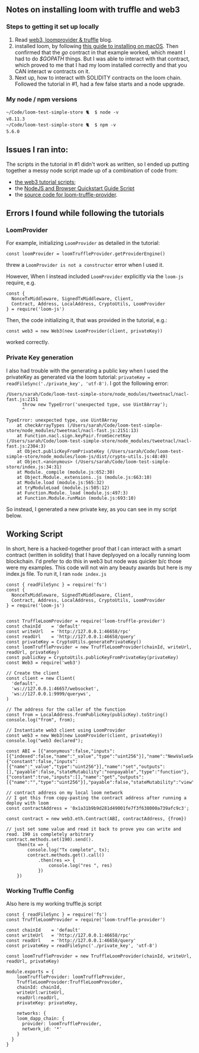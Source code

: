 ## Notes on installing loom with truffle and web3

### Steps to getting it set up locally

1. Read [web3, loomprovider & truffle](https://loomx.io/developers/docs/en/web3js-loom-provider-truffle.html) blog.
2. installed loom, by following [this guide to installing on macOS](https://loomx.io/developers/docs/en/prereqs.html). Then confirmed that the _go_ contract in that example worked, which meant I had to do _$GOPATH_ things. But I was able to interact with that contract, which proved to me that I had my loom installed correctly and that you CAN interact w contracts on it. 
3. Next up, how to interact with SOLIDITY contracts on the loom chain.  Followed the tutorial in #1, had a few false starts and a node upgrade. 

### My node / npm versions
```
~/Code/loom-test-simple-store 🐈  $ node -v
v8.11.3
~/Code/loom-test-simple-store 🐈  $ npm -v
5.6.0
```

## Issues I ran into: 
The scripts in the tutorial in #1 didn't work as written, so I ended up putting together a messy node script made up of a combination of code from:
* [the web3 tutorial scripts](https://loomx.io/developers/docs/en/web3js-loom-provider-truffle.html); 
* the [NodeJS and Browser Quickstart Guide Script](https://loomx.io/developers/docs/en/loom-js-quickstart.html)
* the [source code for loom-truffle-provider](https://github.com/loomnetwork/loom-truffle-provider/blob/master/src/index.ts). 

## Errors I found while following the tutorials
### LoomProvider
For example, initializing `LoomProvider` as detailed in the tutorial: 
```
const loomProvider = loomTruffleProvider.getProviderEngine()
```
threw a `LoomProvider is not a constructor` error when I used it.  

However, When I instead included `LoomProvider` explicitly via the `loom-js` require, e.g.
```
const {
  NonceTxMiddleware, SignedTxMiddleware, Client,
  Contract, Address, LocalAddress, CryptoUtils, LoomProvider
} = require('loom-js')
```

Then, the code initializing it, that was provided in the tutorial, e.g.:

```const web3 = new Web3(new LoomProvider(client, privateKey))```

worked correctly.   

### Private Key generation
I also had trouble with the generating a public key when I used the privateKey as generated via the loom tutorial: 
```privateKey = readFileSync('./private_key', 'utf-8')```. 
I got the following error: 

```
/Users/sarah/Code/loom-test-simple-store/node_modules/tweetnacl/nacl-fast.js:2151
      throw new TypeError('unexpected type, use Uint8Array');
      ^

TypeError: unexpected type, use Uint8Array
    at checkArrayTypes (/Users/sarah/Code/loom-test-simple-store/node_modules/tweetnacl/nacl-fast.js:2151:13)
    at Function.nacl.sign.keyPair.fromSecretKey (/Users/sarah/Code/loom-test-simple-store/node_modules/tweetnacl/nacl-fast.js:2304:3)
    at Object.publicKeyFromPrivateKey (/Users/sarah/Code/loom-test-simple-store/node_modules/loom-js/dist/crypto-utils.js:48:49)
    at Object.<anonymous> (/Users/sarah/Code/loom-test-simple-store/index.js:34:31)
    at Module._compile (module.js:652:30)
    at Object.Module._extensions..js (module.js:663:10)
    at Module.load (module.js:565:32)
    at tryModuleLoad (module.js:505:12)
    at Function.Module._load (module.js:497:3)
    at Function.Module.runMain (module.js:693:10)
```
So instead, I generated a new private key, as you can see in my script below.

## Working Script
In short, here is a hacked-together proof that I can interact with a smart contract (written in solidity) that I have deplyoyed on a locally running loom blockchain.  I'd prefer to do this in web3 but node was quicker b/c those were my examples.  This code will not win any beauty awards but here is my index.js file. To run it, I ran ```node index.js```
```
const { readFileSync } = require('fs')
const {
  NonceTxMiddleware, SignedTxMiddleware, Client,
  Contract, Address, LocalAddress, CryptoUtils, LoomProvider
} = require('loom-js')


const TruffleLoomProvider = require('loom-truffle-provider')
const chainId    = 'default'
const writeUrl   = 'http://127.0.0.1:46658/rpc'
const readUrl    = 'http://127.0.0.1:46658/query'
const privateKey = CryptoUtils.generatePrivateKey()
const loomTruffleProvider = new TruffleLoomProvider(chainId, writeUrl, readUrl, privateKey)
const publicKey = CryptoUtils.publicKeyFromPrivateKey(privateKey)
const Web3 = require('web3')

// Create the client
const client = new Client(
  'default',
  'ws://127.0.0.1:46657/websocket',
  'ws://127.0.0.1:9999/queryws',
)

// The address for the caller of the function
const from = LocalAddress.fromPublicKey(publicKey).toString()
console.log("from", from);

// Instantiate web3 client using LoomProvider
const web3 = new Web3(new LoomProvider(client, privateKey))
console.log("web3 declared");

const ABI = [{"anonymous":false,"inputs":[{"indexed":false,"name":"_value","type":"uint256"}],"name":"NewValueSet","type":"event"},{"constant":false,"inputs":[{"name":"_value","type":"uint256"}],"name":"set","outputs":[],"payable":false,"stateMutability":"nonpayable","type":"function"},{"constant":true,"inputs":[],"name":"get","outputs":[{"name":"","type":"uint256"}],"payable":false,"stateMutability":"view","type":"function"}]

// contract address on my local loom network
// I got this from copy-pasting the contract address after running a deploy with loom
const contractAddress = '0x1a31b9b9d281d49001fe7f3f638000a739afc9c3'; 

const contract = new web3.eth.Contract(ABI, contractAddress, {from})

// just set some value and read it back to prove you can write and read. 190 is completely arbitrary
contract.methods.set(190).send().
    then(tx => {
        console.log("Tx complete", tx);
        contract.methods.get().call()
            .then(res => {
                console.log("res ", res)
            })
    })
```

### Working Truffle Config
Also here is my working truffle.js script
```
const { readFileSync } = require('fs')
const TruffleLoomProvider = require('loom-truffle-provider')

const chainId    = 'default'
const writeUrl   = 'http://127.0.0.1:46658/rpc'
const readUrl    = 'http://127.0.0.1:46658/query'
const privateKey = readFileSync('./private_key', 'utf-8')

const loomTruffleProvider = new TruffleLoomProvider(chainId, writeUrl, readUrl, privateKey)

module.exports = {
    loomTruffleProvider: loomTruffleProvider,
    TruffleLoomProvider:TruffleLoomProvider,
    chainId: chainId,
    writeUrl:writeUrl,
    readUrl:readUrl,
    privateKey: privateKey,

    networks: {
    loom_dapp_chain: {
      provider: loomTruffleProvider,
      network_id: '*'
    }
  }
}
```
